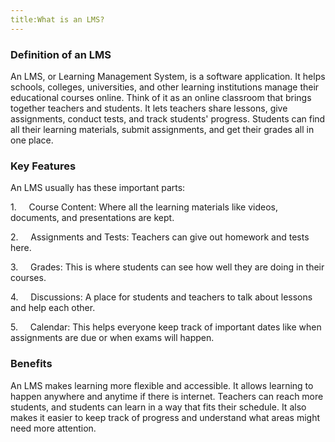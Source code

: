 ```yaml
---
title:What is an LMS?
---
```


### Definition of an LMS

An LMS, or Learning Management System, is a software application. It helps schools, colleges, universities, and other learning institutions manage their educational courses online. Think of it as an online classroom that brings together teachers and students. It lets teachers share lessons, give assignments, conduct tests, and track students' progress. Students can find all their learning materials, submit assignments, and get their grades all in one place.

### Key Features

An LMS usually has these important parts:

1.     Course Content: Where all the learning materials like videos, documents, and presentations are kept.

2.     Assignments and Tests: Teachers can give out homework and tests here.

3.     Grades: This is where students can see how well they are doing in their courses.

4.     Discussions: A place for students and teachers to talk about lessons and help each other.

5.     Calendar: This helps everyone keep track of important dates like when assignments are due or when exams will happen.

### Benefits

An LMS makes learning more flexible and accessible. It allows learning to happen anywhere and anytime if there is internet. Teachers can reach more students, and students can learn in a way that fits their schedule. It also makes it easier to keep track of progress and understand what areas might need more attention.

